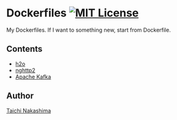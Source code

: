 # Dockerfiles [![MIT License](http://img.shields.io/badge/license-MIT-blue.svg?style=flat-square)](https://github.com/tcnksm/dockerfiles/blob/master/LICENCE)

My Dockerfiles. If I want to something new, start from Dockerfile.

## Contents

- [h2o](/h2o)
- [nghttp2](/nghttp2)
- [Apache Kafka](/kafka)

## Author

[Taichi Nakashima](https://github.com/tcnksm)


